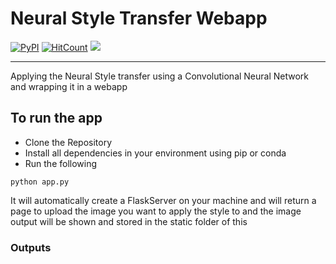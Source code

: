 # Neural Style Transfer Webapp
[![PyPI](https://img.shields.io/badge/python-3.6-blue.svg)]()
[![HitCount](http://hits.dwyl.io/at1998/Neural-Style-Transfer-Webapp.svg)](http://hits.dwyl.io/at1998/Neural-Style-Transfer-Webapp)
![](https://img.shields.io/redmine/plugin/rating/redmine_xlsx_format_issue_exporter.svg?colorB=green&label=Ratings&logo=Ratings&style=flat)
<hr>
Applying the Neural Style transfer using a Convolutional Neural Network and wrapping it in a webapp



## To run the app 
- Clone the Repository
- Install all dependencies in your environment using pip or conda
- Run the following
```
python app.py 
```
It will automatically create a FlaskServer on your machine and will return a page to upload the image you want to apply the style to and the image output will be shown and stored in the static folder of this 
<br>

### Outputs 
